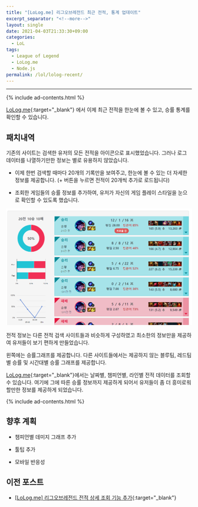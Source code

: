 ```yaml
---
title: "[LoLog.me] 리그오브레전드 최근 전적, 통계 업데이트"
excerpt_separator: "<!--more-->"
layout: single
date: 2021-04-03T21:33:30+09:00
categories:
  - LoL
tags:
  - League of Legend
  - LoLog.me
  - Node.js
permalink: /lol/lolog-recent/
---
```

---
{% include ad-contents.html %}


[LoLog.me](https://lolog.me/){:target="_blank"} 에서 이제 최근 전적을 한눈에 볼 수 있고, 승률 통계를 확인할 수 있습니다.
<!--more-->

## 패치내역

기존의 사이트는 검색한 유저의 모든 전적을 아이콘으로 표시했었습니다. 그러나 로그 데이터를 나열하기만한 정보는 별로 유용하지 않았습니다.

* 이제 한번 검색할 때마다 20개의 기록만을 보여주고, 한눈에 볼 수 있는 더 자세한 정보를 제공합니다. (+ 버튼을 누르면 전적이 20개씩 추가로 로드됩니다)

* 조회한 게임들의 승률 정보를 추가하여, 유저가 자신의 게임 플레이 스타일을 눈으로 확인할 수 있도록 했습니다.

![recent match](/assets/post-images/lolog-recent/overview.PNG)

전적 정보는 다른 전적 검색 사이트들과 비슷하게 구성하였고 최소한의 정보만을 제공하여 유저들이 보기 편하게 만들었습니다.

왼쪽에는 승률그래프를 제공합니다. 다른 사이트들에서는 제공하지 않는 블루팀, 레드팀별 승률 및 시간대별 승률 그래프를 제공합니다.

[LoLog.me](https://lolog.me/){:target="_blank"}에서는 날짜별, 챔피언별, 라인별 전적 데이터를 조회할 수 있습니다. 여기에 그에 따른 승률 정보까지 제공하게 되어서 유저들이 좀 더 흥미로워할만한 정보를 제공하게 되었습니다.

{% include ad-contents.html %}

## 향후 계획

* 챔피언별 데미지 그래프 추가

* 툴팁 추가

* 모바일 반응성

## 이전 포스트
* [[LoLog.me] 리그오브레전드 전적 상세 조회 기능 추가](/lol/lolog-match/){:target="_blank"}